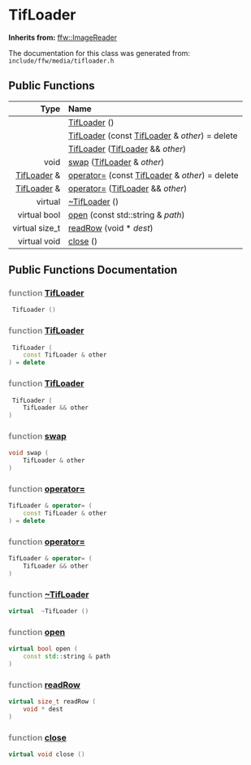 TifLoader
===================================


**Inherits from:** [ffw::ImageReader](ffw_ImageReader.html)

The documentation for this class was generated from: `include/ffw/media/tifloader.h`



## Public Functions

| Type | Name |
| -------: | :------- |
|   | [TifLoader](#76534939) ()  |
|   | [TifLoader](#d8e6aab2) (const [TifLoader](ffw_TifLoader.html) & _other_) = delete  |
|   | [TifLoader](#e7fc4b7c) ([TifLoader](ffw_TifLoader.html) && _other_)  |
|  void | [swap](#bfaf9c52) ([TifLoader](ffw_TifLoader.html) & _other_)  |
|  [TifLoader](ffw_TifLoader.html) & | [operator=](#2e24007e) (const [TifLoader](ffw_TifLoader.html) & _other_) = delete  |
|  [TifLoader](ffw_TifLoader.html) & | [operator=](#cf6bac2f) ([TifLoader](ffw_TifLoader.html) && _other_)  |
|  virtual  | [~TifLoader](#129d8322) ()  |
|  virtual bool | [open](#5ea17331) (const std::string & _path_)  |
|  virtual size_t | [readRow](#077e9616) (void * _dest_)  |
|  virtual void | [close](#63db2480) ()  |


## Public Functions Documentation

### <span style="opacity:0.5;">function</span> <a id="76534939" href="#76534939">TifLoader</a>

```cpp
 TifLoader () 
```



### <span style="opacity:0.5;">function</span> <a id="d8e6aab2" href="#d8e6aab2">TifLoader</a>

```cpp
 TifLoader (
    const TifLoader & other
) = delete 
```



### <span style="opacity:0.5;">function</span> <a id="e7fc4b7c" href="#e7fc4b7c">TifLoader</a>

```cpp
 TifLoader (
    TifLoader && other
) 
```



### <span style="opacity:0.5;">function</span> <a id="bfaf9c52" href="#bfaf9c52">swap</a>

```cpp
void swap (
    TifLoader & other
) 
```



### <span style="opacity:0.5;">function</span> <a id="2e24007e" href="#2e24007e">operator=</a>

```cpp
TifLoader & operator= (
    const TifLoader & other
) = delete 
```



### <span style="opacity:0.5;">function</span> <a id="cf6bac2f" href="#cf6bac2f">operator=</a>

```cpp
TifLoader & operator= (
    TifLoader && other
) 
```



### <span style="opacity:0.5;">function</span> <a id="129d8322" href="#129d8322">~TifLoader</a>

```cpp
virtual  ~TifLoader () 
```



### <span style="opacity:0.5;">function</span> <a id="5ea17331" href="#5ea17331">open</a>

```cpp
virtual bool open (
    const std::string & path
) 
```



### <span style="opacity:0.5;">function</span> <a id="077e9616" href="#077e9616">readRow</a>

```cpp
virtual size_t readRow (
    void * dest
) 
```



### <span style="opacity:0.5;">function</span> <a id="63db2480" href="#63db2480">close</a>

```cpp
virtual void close () 
```





